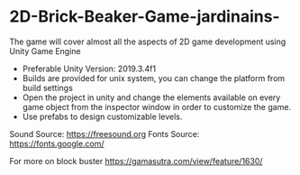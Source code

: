 # 2D-Brick-Beaker-Game-jardinains-
The game will cover almost all the aspects of 2D game development using Unity Game Engine

- Preferable Unity Version: 2019.3.4f1
- Builds are provided for unix system, you can change the platform from build settings
- Open the project in unity and change the elements available on every game object from the inspector window in order to customize the game.
- Use prefabs to design customizable levels.

Sound Source: https://freesound.org
Fonts Source: https://fonts.google.com/

For more on block buster
https://gamasutra.com/view/feature/1630/
